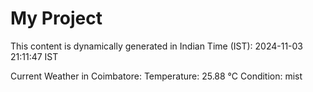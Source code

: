 # My Project

This content is dynamically generated in Indian Time (IST): 2024-11-03 21:11:47 IST


Current Weather in Coimbatore:
Temperature: 25.88 °C
Condition: mist
